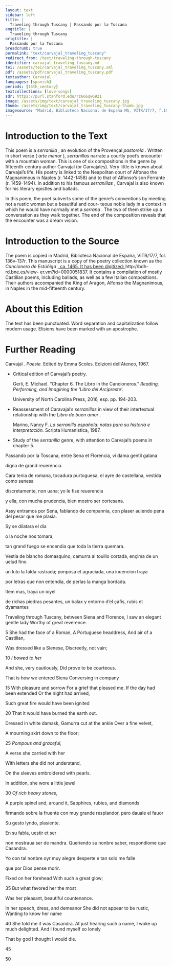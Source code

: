 ```yaml
---
layout: text
sidebar: left
title: |
  Traveling through Tuscany | Passando por la Toscana
engtitle: |
  Traveling through Tuscany
origtitle: |
  Passando por la Toscana
breadcrumb: true
permalink: "text/carvajal_traveling_tuscany"
redirect_from: /text/traveling-through-tuscany
identifier: carvajal_traveling_tuscany.md
tei: /assets/tei/carvajal_traveling_tuscany.xml
pdf: /assets/pdf/carvajal_traveling_tuscany.pdf
textauthor: Carvajal
languages: [spanish]
periods: [15th_century]
textcollections: [love-songs]
sdr: https://purl.stanford.edu/rz666qw6921
image: /assets/img/text/carvajal_traveling_tuscany.jpg
thumb: /assets/img/text/carvajal_traveling_tuscany-thumb.jpg
imagesource: "Madrid, Biblioteca Nacional de España MS, VITR/17/7, f.153r [Public domain]"
---
```

<h1>Introduction to the Text</h1>
<p>This poem is a <i> serranilla</i> , an evolution of the Provençal <i> pastorela</i> . Written in short verse (<i> arte menor</i> ), <i> serranillas </i> narrate a courtly poet’s encounter with a mountain woman. This is one of six compositions in the genre by fifteenth-century author Carvajal (or Carvajales). Very little is known about Carvajal’s life. His poetry is linked to the Neapolitan court of Alfonso the Magnanimous in Naples (r. 1442-1458) and to that of Alfonso’s son Ferrante (r. 1459-1494). In addition to his famous <i> serranillas</i> , Carvajal is also known for his literary epistles and ballads.</p>

<p>In this poem, the poet subverts some of the genre’s conventions by meeting not a rustic woman but a beautiful and cour- teous noble lady in a context in which he would have normally met a <i> serrana</i> . The two of them strike up a conversation as they walk together. The end of the composition reveals that the encounter was a dream vision.</p>

<h1>Introduction to the Source</h1>
<p>The poem is copied in Madrid, Biblioteca Nacional de España, VITR/17/7, fol. 136v-137r. This manuscript is a copy of the poetry collection known as the <i> Cancionero de Estúñiga</i> <a href="http://bdh-rd.bne.es/view-" target="_blank"> , ca. 1465. It has been digitized: </a> http://bdh-rd.bne.es/view- er.vm?id=0000051837. It contains a compilation of mostly Castilian poems, including ballads, as well as a few Italian compositions. Their authors accompanied the King of Aragon, Alfonso the Magnanimous, in Naples in the mid-fifteenth century.</p>

<h1>About this Edition</h1>
<p>The text has been punctuated. Word separation and capitalization follow modern usage. Elisions have been marked with an apostrophe.</p>

<h1>Further Reading</h1>
<p>Carvajal<i> . Poesie. </i> Edited by Emma Scoles. Edizioni dell’Ateneo, 1967.</p>
<ul>
<li>
<p>Critical edition of Carvajal’s poetry.</p>
<p>Gerli, E. Michael. “Chapter 6. The Libro in the Cancioneros.” <i> Reading, Performing, and Imagining the ‘Libro del Arcipreste’.</i></p>
<p>University of North Carolina Press, 2016, esp. pp. 194-203.</p>
</li>
<li>
<p>Reassessment of Caravajal’s <em>serranillas</em> in view of their intertextual relationship with the <em>Libro de buen amor</em> .</p>
<p>Marino, Nancy F. <i> La serranilla española: notas para su historia e interpretación. </i> Scripta Humanistica, 1987.</p>
</li>
<li>
<p>Study of the <em>serranilla</em> genre, with attention to Carvajal’s poems in chapter 5.</p>
</li>
</ul>

<p>Passando por la Toscana, entre Sena et Florencia, vi dama gentil galana</p>
<p>digna de grand reuerencia.</p>

<p>Cara tenia de romana, tocadura purtoguesa, el ayre de castellana, vestida como senesa</p>
<p>discretamente, non uana; yo le fise reuerencia</p>
<p>y ella, con mucha prudencia, bien mostro ser cortesana.</p>

<p>Assy entramos por Sena, fablando de compannia, con plaser auiendo pena del pesar que me plasia.</p>
<p>Sy se dilatara el dia</p>
<p>o la noche nos tomara,</p>
<p>tan grand fuego se encendia que toda la tierra quemara.</p>

<p>Vestia de blancho domasquino, camurra al touillo cortada, ençima de un uelud fino</p>
<p>un luto la falda rastrada; ponposa et agraciada, una inuencion traya</p>
<p>por letras que non entendia, de perlas la manga bordada.</p>

<p>Item mas, traya un ioyel</p>
<p>de richas piedras pesantes, un balax y entorno d’el çafis, rubis et dyamantes</p>
<p>Traveling through Tuscany, between Siena and Florence, I saw an elegant gentle lady Worthy of great reverence.</p>

<p>5 She had the face of a Roman, A Portuguese headdress, And air of a Castilian,</p>
<p>Was dressed like a Sienese, Discreetly, not vain;</p>
<p>10 <em>I bowed to her</em></p>
<p>And she, very cautiously, Did prove to be courteous.</p>

<p>That is how we entered Siena Conversing in company</p>
<p>15 With pleasure and sorrow For a grief that pleased me. If the day had been extended Or the night had arrived,</p>
<p>Such great fire would have been ignited</p>
<p>20 That it would have burned the earth out.</p>

<p>Dressed in white damask, Gamurra cut at the ankle Over a fine velvet,</p>
<p>A mourning skirt down to the floor;</p>
<p>25 <em>Pompous and graceful,</em></p>
<p>A verse she carried with her</p>
<p>With letters she did not understand,</p>
<p>On the sleeves embroidered with pearls.</p>

<p>In addition, she wore a little jewel</p>
<p>30 <em>Of rich heavy stones,</em></p>
<p>A purple spinel and, around it, Sapphires, rubies, and diamonds</p>

<p>firmando sobre la fruente con muy grande resplandor, pero dauale el fauor</p>
<p>Su gesto lyndo, plasiente.</p>

<p>En su fabla, uestir et ser</p>
<p>non mostraua ser de mandra. Queriendo su nonbre saber, respondiome que Casandra.</p>
<p>Yo con tal nonbre oyr muy alegre desperte e tan solo me falle</p>
<p>que por Dios pense morir.</p>
<p>Fixed on her forehead With such a great glow;</p>
<p>35 But what favored her the most</p>
<p>Was her pleasant, beautiful countenance.</p>

<p>In her speech, dress, and demeanor She did not appear to be rustic, Wanting to know her name</p>
<p>40 She told me it was Casandra. At just hearing such a name, I woke up much delighted. And I found myself so lonely</p>
<p>That by god I thought I would die.</p>

<p>45</p>

<p>50</p>
